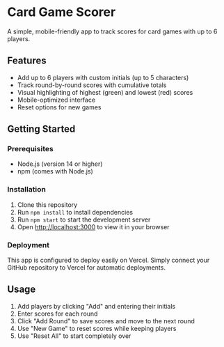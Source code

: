 # Card Game Scorer

A simple, mobile-friendly app to track scores for card games with up to 6 players.

## Features
- Add up to 6 players with custom initials (up to 5 characters)
- Track round-by-round scores with cumulative totals
- Visual highlighting of highest (green) and lowest (red) scores
- Mobile-optimized interface
- Reset options for new games

## Getting Started

### Prerequisites
- Node.js (version 14 or higher)
- npm (comes with Node.js)

### Installation
1. Clone this repository
2. Run `npm install` to install dependencies
3. Run `npm start` to start the development server
4. Open [http://localhost:3000](http://localhost:3000) to view it in your browser

### Deployment
This app is configured to deploy easily on Vercel. Simply connect your GitHub repository to Vercel for automatic deployments.

## Usage
1. Add players by clicking "Add" and entering their initials
2. Enter scores for each round
3. Click "Add Round" to save scores and move to the next round
4. Use "New Game" to reset scores while keeping players
5. Use "Reset All" to start completely over